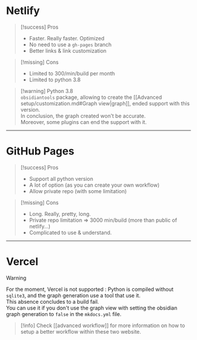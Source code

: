 
# Netlify  

> [!success] Pros  
> - Faster. Really faster. Optimized  
> - No need to use a `gh-pages` branch  
> - Better links & link customization  

> [!missing] Cons  
> - Limited to 300/min/build per month  
> - Limited to python 3.8  

> [!warning] Python 3.8  
> `obsidiantools` package, allowing to create the [[Advanced setup/customization.md#Graph view|graph]], ended support with this version.  
> In conclusion, the graph created won't be accurate.  
> Moreover, some plugins can end the support with it.  

---  

# GitHub Pages  

> [!success] Pros  
> - Support all python version  
> - A lot of option (as you can create your own workflow)  
> - Allow private repo (with some limitation)  

> [!missing] Cons  
> - Long. Really, pretty, long.  
> - Private repo limitation ⇒ 3000 min/build (more than public of netlify…)  
> - Complicated to use & understand.  

---  

# Vercel  

> [!warning]  
> For the moment, Vercel is not supported : Python is compiled without `sqlite3`, and the graph generation use a tool that use it.  
> This absence concludes to a build fail.  
> You can use it if you don't use the graph view with setting the obsidian graph generation to `false` in the `mkdocs.yml` file.

> [!info] Check [[advanced workflow]] for more information on how to setup a better workflow within these two website.


